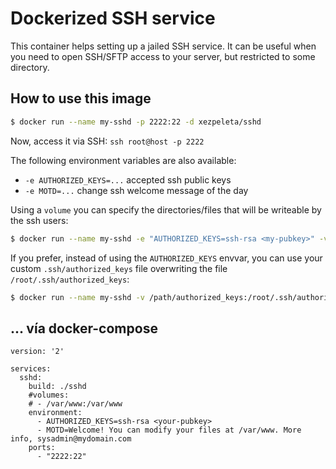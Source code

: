 # Dockerized SSH service

This container helps setting up a jailed SSH service. It can be useful when you need to open SSH/SFTP access to your server, but restricted to some directory.

## How to use this image

```sh
$ docker run --name my-sshd -p 2222:22 -d xezpeleta/sshd
```

Now, access it via SSH: `ssh root@host -p 2222`

The following environment variables are also available:

- `-e AUTHORIZED_KEYS=...` accepted ssh public keys
- `-e MOTD=...` change ssh welcome message of the day

Using a `volume` you can specify the directories/files that will be writeable by the ssh users:

```sh
$ docker run --name my-sshd -e "AUTHORIZED_KEYS=ssh-rsa <my-pubkey>" -v /data:/data -p 2222:22 -d xezpeleta/sshd
```

If you prefer, instead of using the `AUTHORIZED_KEYS` envvar, you can use your custom `.ssh/authorized_keys` file overwriting the file `/root/.ssh/authorized_keys`:

```sh
$ docker run --name my-sshd -v /path/authorized_keys:/root/.ssh/authorized_keys -p 2222:22 -d xezpeleta/sshd
```

## ... vía docker-compose

```
version: '2'

services:
  sshd:
    build: ./sshd
    #volumes:
    # - /var/www:/var/www
    environment:
      - AUTHORIZED_KEYS=ssh-rsa <your-pubkey>
      - MOTD=Welcome! You can modify your files at /var/www. More info, sysadmin@mydomain.com
    ports:
      - "2222:22"
```
